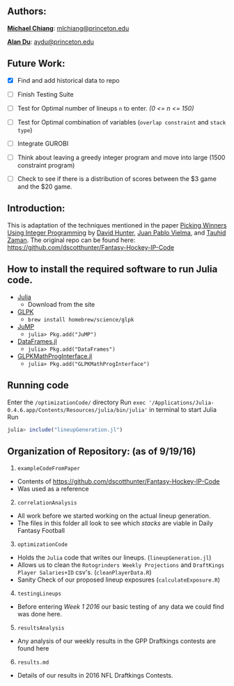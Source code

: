 ## Authors:
[**Michael Chiang**](https://www.linkedin.com/in/mlchiang): mlchiang@princeton.edu

[**Alan Du**](https://www.linkedin.com/in/alan-du-6525b28a): aydu@princeton.edu

## Future Work:

- [x] Find and add historical data to repo
 - [ ] Finish Testing Suite
 - [ ] Test for Optimal number of lineups `n` to enter. *(0 <= n <= 150)*
 - [ ] Test for Optimal combination of variables (`overlap constraint` and `stack type`)
- [ ] Integrate GUROBI
 - [ ] Think about leaving a greedy integer program and move into large (1500 constraint program)
- [ ] Check to see if there is a distribution of scores between the $3 game and the $20 game.

    
## Introduction:

This is adaptation of the techniques mentioned in the paper [Picking Winners Using Integer Programming](http://arxiv.org/pdf/1604.01455v2.pdf) by [David Hunter](http://orc.scripts.mit.edu/people/student.php?name=dshunter), [Juan Pablo Vielma](http://www.mit.edu/~jvielma/), and [Tauhid Zaman](http://zlisto.scripts.mit.edu/home/). 
The original repo can be found here: https://github.com/dscotthunter/Fantasy-Hockey-IP-Code

 

## How to install the required software to run Julia code. 
- [Julia](http://julialang.org/)
  - Download from the site
- [GLPK](https://www.gnu.org/software/glpk/)
  - `brew install homebrew/science/glpk`
- [JuMP](https://github.com/JuliaOpt/JuMP.jl)
  -  `julia> Pkg.add("JuMP")`
- [DataFrames.jl](https://github.com/JuliaStats/DataFrames.jl)
  - `julia> Pkg.add("DataFrames")`
- [GLPKMathProgInterface.jl](https://github.com/JuliaOpt/GLPKMathProgInterface.jl)
  - `julia> Pkg.add("GLPKMathProgInterface")`


## Running code
Enter the `/optimizationCode/` directory 
Run `exec '/Applications/Julia-0.4.6.app/Contents/Resources/julia/bin/julia'` in terminal to start Julia
Run
```julia
julia> include("lineupGeneration.jl")
```

## Organization of Repository: (as of 9/19/16)
1. `exampleCodeFromPaper`
  - Contents of https://github.com/dscotthunter/Fantasy-Hockey-IP-Code
  - Was used as a reference 
2. `correlationAnalysis`
  - All work before we started working on the actual lineup generation.
  - The files in this folder all look to see which *stacks* are viable in Daily Fantasy Football 
3. `optimizationCode` 
  - Holds the `Julia` code that writes our lineups. (`lineupGeneration.jl`)
  - Allows us to clean the `Rotogrinders Weekly Projections` and `DraftKings Player Salaries+ID` csv's. (`cleanPlayerData.R`)
  - Sanity Check of our proposed lineup exposures (`calculateExposure.R`)
4. `testingLineups`
  - Before entering *Week 1 2016* our basic testing of any data we could find was done here. 
5. `resultsAnalysis`
  - Any analysis of our weekly results in the GPP Draftkings contests are found here
6. `results.md`
  - Details of our results in 2016 NFL Draftkings Contests.

